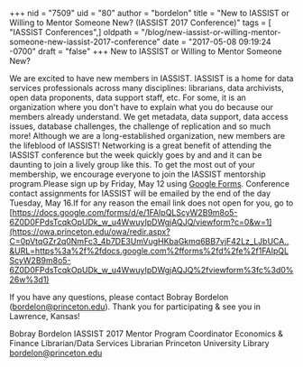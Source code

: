+++
nid = "7509"
uid = "80"
author = "bordelon"
title = "New to IASSIST or Willing to Mentor Someone New? (IASSIST 2017 Conference)"
tags = [ "IASSIST Conferences",]
oldpath = "/blog/new-iassist-or-willing-mentor-someone-new-iassist-2017-conference"
date = "2017-05-08 09:19:24 -0700"
draft = "false"
+++
New to IASSIST or Willing to Mentor Someone New?

We are excited to have new members in IASSIST. IASSIST is a home for
data services professionals across many disciplines: librarians, data
archivists, open data proponents, data support staff, etc. For some, it
is an organization where you don't have to explain what you do because
our members already understand. We get metadata, data support, data
access issues, database challenges, the challenge of replication and so
much more! Although we are a long-established organization, new members
are the lifeblood of IASSIST!
Networking is a great benefit of attending the IASSIST conference but
the week quickly goes by and and it can be daunting to join a lively
group like this. To get the most out of your membership, we encourage
everyone to join the IASSIST mentorship program.Please sign up by
Friday, May 12 using [Google
Forms](https://owa.princeton.edu/owa/redir.aspx?C=FC2_rMfxsHJpfwlVZJpwi87YyUSjRhH4teGIyNmfBAV42Lz_LJbUCA..&URL=https%3a%2f%2fdocs.google.com%2fforms%2fd%2f1l1M58RqsGiamN2z1wPQwzCyqwdU9Z3ETMbnJoZzpPvY%2fviewform%3fc%3d0%26w%3d1%26usp%3dmail_form_link).
Conference contact assignments for IASSIST will be emailed by the end of
the day Tuesday, May 16.If for any reason the email link does not open
for you, go to
[https://docs.google.com/forms/d/e/1FAIpQLScyW2B9m8o5-6Z0D0FPdsTcqkOpUDk_w_u4WwuyIpDWgjAQJQ/viewform?c=0&w=1](https://owa.princeton.edu/owa/redir.aspx?C=0pVtqGZr2q0NmFc3_4b7DE3UmVugHKbaGkmq6BB7vjF42Lz_LJbUCA..&URL=https%3a%2f%2fdocs.google.com%2fforms%2fd%2fe%2f1FAIpQLScyW2B9m8o5-6Z0D0FPdsTcqkOpUDk_w_u4WwuyIpDWgjAQJQ%2fviewform%3fc%3d0%26w%3d1)

If you have any questions, please contact Bobray Bordelon
(bordelon@princeton.edu). Thank you for participating & see you in
Lawrence, Kansas!


Bobray Bordelon
IASSIST 2017 Mentor Program Coordinator
Economics & Finance Librarian/Data Services Librarian
Princeton University Library
bordelon@princeton.edu
